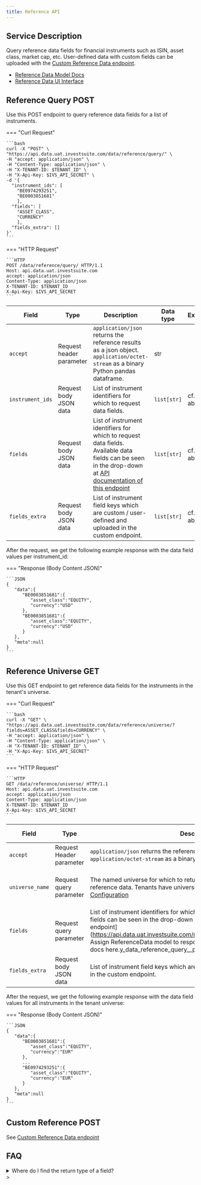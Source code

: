 ```yaml
---
title: Reference API
---
```


## Service Description

Query reference data fields for financial instruments such as ISIN, asset class, market cap, etc.
User-defined data with custom fields can be uploaded with the [Custom Reference Data endpoint](../value-added-apis/custom_data.md).

- [Reference Data Model Docs](https://api.data.uat.investsuite.com/redoc#operation/reference_query_data_reference_query__post)
- [Reference Data UI Interface](https://api.data.uat.investsuite.com/docs#/Financial%20Data/reference_query_data_reference_query__post)

## Reference Query POST
Use this POST endpoint to query reference data fields for a list of instruments.

=== "Curl Request"

    ```bash
    curl -X "POST" \
    "https://api.data.uat.investsuite.com/data/reference/query/" \
    -H "accept: application/json" \
    -H "Content-Type: application/json" \
    -H "X-TENANT-ID: $TENANT_ID" \
    -H "X-Api-Key: $IVS_API_SECRET" \
    -d '{
      "instrument_ids": [
        "BE0974293251",
        "BE0003851681"
        ],
      "fields": [
        "ASSET_CLASS",
        "CURRENCY"
        ],
      "fields_extra": []
    }'
    ```

=== "HTTP Request"

    ```HTTP
    POST /data/reference/query/ HTTP/1.1
    Host: api.data.uat.investsuite.com
    accept: application/json
    Content-Type: application/json
    X-TENANT-ID: $TENANT_ID
    X-Api-Key: $IVS_API_SECRET
    ```

Field | Type | Description | Data type | Example | Required
----- | ---- | ----------- | --------- | ------- | --------
`accept` | Request header parameter | `application/json` returns the reference results as a json object. `application/octet-stream` as a binary Python pandas dataframe. | str |  | Yes, default `application/json`
`instrument_ids` | Request body JSON data | List of instrument identifiers for which to request data fields. | `list[str]` | cf. above | Yes
`fields` | Request body JSON data | List of instrument identifiers for which to request data fields. Available data fields can be seen in the drop-down at [API documentation of this endpoint](https://api.data.uat.investsuite.com/redoc#operation/reference_query_data_reference_query__post)| `list[str]` | cf. above | Yes
`fields_extra` | Request body JSON data | List of instrument field keys which are custom / user-defined and uploaded in the custom endpoint. | `list[str]` | cf. above | Yes

After the request, we get the following example response with the data field values per instrument_id:

=== "Response (Body Content JSON)"

    ```JSON
    {
       "data":{
          "BE0003851681":{
             "asset_class":"EQUITY",
             "currency":"USD"
          },
          "BE0003851681":{
             "asset_class":"EQUITY",
             "currency":"USD"
          }
       },
       "meta":null
    }
    ```

## Reference Universe GET
Use this GET endpoint to get reference data fields for the instruments in the tenant's universe.

=== "Curl Request"

    ```bash
    curl -X "GET" \
    "https://api.data.uat.investsuite.com/data/reference/universe/?fields=ASSET_CLASS&fields=CURRENCY" \
    -H "accept: application/json" \
    -H "Content-Type: application/json" \
    -H "X-TENANT-ID: $TENANT_ID" \
    -H "X-Api-Key: $IVS_API_SECRET"
    ```

=== "HTTP Request"

    ```HTTP
    GET /data/reference/universe/ HTTP/1.1
    Host: api.data.uat.investsuite.com
    accept: application/json
    Content-Type: application/json
    X-TENANT-ID: $TENANT_ID
    X-Api-Key: $IVS_API_SECRET
    ```

Field | Type | Description | Data type | Example | Required
----- | ---- | ----------- | --------- | ------- | --------
`accept` | Request Header parameter | `application/json` returns the reference results as a json object. `application/octet-stream` as a binary Python pandas dataframe. | str |  | Yes, default `application/json`
`universe_name` | Request query parameter | The named universe for which to return that universe instruments' reference data. Tenants have universes for different use-cases, cf. [Tenant Configuration](../value-added-apis/tenant_config.md) | `str` | `ROBO` | No, default returns union set of instruments of all universes of the tenant.
`fields` | Request query parameter | List of instrument identifiers for which to request data fields. Available data fields can be seen in the drop-down at [API documentation of this endpoint](https://api.data.uat.investsuite.com/redoc#operation/reference_querTODO: Assign ReferenceData model to response output so I can link redoc model docs here.y_data_reference_query__post)| `list[str]` | cf. above | Yes
`fields_extra` | Request body JSON data | List of instrument field keys which are custom / user-defined and uploaded in the custom endpoint. | `list[str]` | cf. above | Yes

After the request, we get the following example response with the data field values for all instruments in the tenant universe:

=== "Response (Body Content JSON)"

    ```JSON
    {
       "data":{
          "BE0003851681":{
             "asset_class":"EQUITY",
             "currency":"EUR"
          },
          ...
          "BE0974293251":{
             "asset_class":"EQUITY",
             "currency":"EUR"
          }
       },
       "meta":null
    }
    ```

## Custom Reference POST
See [Custom Reference Data endpoint](../value-added-apis/custom_data.md)


## FAQ
<details>
<summary>Where do I find the return type of a field?</summary>
TODO: Assign ReferenceData model to response output so I can link redoc model docs here.
</details>
>
